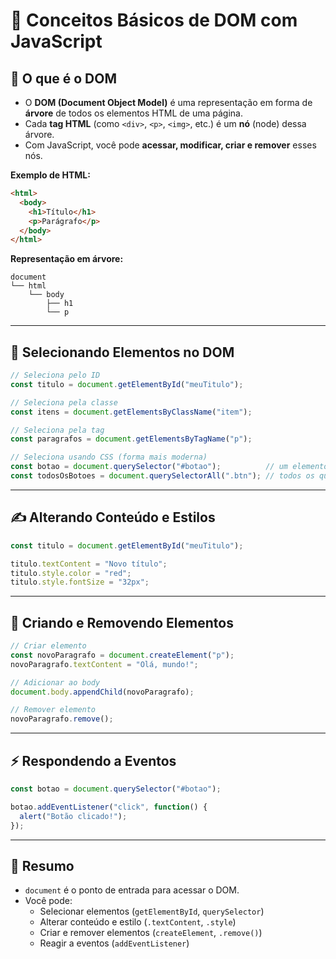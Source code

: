 # 🧠 Conceitos Básicos de DOM com JavaScript

## 📌 O que é o DOM
- O **DOM (Document Object Model)** é uma representação em forma de **árvore** de todos os elementos HTML de uma página.
- Cada **tag HTML** (como `<div>`, `<p>`, `<img>`, etc.) é um **nó** (node) dessa árvore.
- Com JavaScript, você pode **acessar, modificar, criar e remover** esses nós.

**Exemplo de HTML:**
```html
<html>
  <body>
    <h1>Título</h1>
    <p>Parágrafo</p>
  </body>
</html>
```

**Representação em árvore:**
```
document
└── html
    └── body
        ├── h1
        └── p
```

---

## 📍 Selecionando Elementos no DOM

```javascript
// Seleciona pelo ID
const titulo = document.getElementById("meuTitulo");

// Seleciona pela classe
const itens = document.getElementsByClassName("item");

// Seleciona pela tag
const paragrafos = document.getElementsByTagName("p");

// Seleciona usando CSS (forma mais moderna)
const botao = document.querySelector("#botao");          // um elemento
const todosOsBotoes = document.querySelectorAll(".btn"); // todos os que tiverem a classe
```

---

## ✍️ Alterando Conteúdo e Estilos

```javascript
const titulo = document.getElementById("meuTitulo");

titulo.textContent = "Novo título";
titulo.style.color = "red";
titulo.style.fontSize = "32px";
```

---

## 🧩 Criando e Removendo Elementos

```javascript
// Criar elemento
const novoParagrafo = document.createElement("p");
novoParagrafo.textContent = "Olá, mundo!";

// Adicionar ao body
document.body.appendChild(novoParagrafo);

// Remover elemento
novoParagrafo.remove();
```

---

## ⚡ Respondendo a Eventos

```javascript
const botao = document.querySelector("#botao");

botao.addEventListener("click", function() {
  alert("Botão clicado!");
});
```

---

## 📝 Resumo

- `document` é o ponto de entrada para acessar o DOM.
- Você pode:
  - Selecionar elementos (`getElementById`, `querySelector`)
  - Alterar conteúdo e estilo (`.textContent`, `.style`)
  - Criar e remover elementos (`createElement`, `.remove()`)
  - Reagir a eventos (`addEventListener`)
